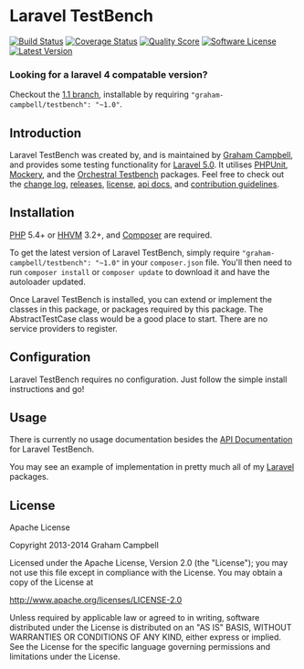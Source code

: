 Laravel TestBench
=================


[![Build Status](https://img.shields.io/travis/GrahamCampbell/Laravel-TestBench/master.svg?style=flat-square)](https://travis-ci.org/GrahamCampbell/Laravel-TestBench)
[![Coverage Status](https://img.shields.io/scrutinizer/coverage/g/GrahamCampbell/Laravel-TestBench.svg?style=flat-square)](https://scrutinizer-ci.com/g/GrahamCampbell/Laravel-TestBench/code-structure)
[![Quality Score](https://img.shields.io/scrutinizer/g/GrahamCampbell/Laravel-TestBench.svg?style=flat-square)](https://scrutinizer-ci.com/g/GrahamCampbell/Laravel-TestBench)
[![Software License](https://img.shields.io/badge/license-Apache%202.0-brightgreen.svg?style=flat-square)](LICENSE.md)
[![Latest Version](https://img.shields.io/github/release/GrahamCampbell/Laravel-TestBench.svg?style=flat-square)](https://github.com/GrahamCampbell/Laravel-TestBench/releases)


### Looking for a laravel 4 compatable version?

Checkout the [1.1 branch](https://github.com/GrahamCampbell/Laravel-TestBench/tree/1.1), installable by requiring `"graham-campbell/testbench": "~1.0"`.


## Introduction

Laravel TestBench was created by, and is maintained by [Graham Campbell](https://github.com/GrahamCampbell), and provides some testing functionality for [Laravel 5.0](http://laravel.com). It utilises [PHPUnit](https://github.com/sebastianbergmann/phpunit), [Mockery](https://github.com/padraic/mockery), and the [Orchestral Testbench](https://github.com/orchestral/testbench) packages. Feel free to check out the [change log](CHANGELOG.md), [releases](https://github.com/GrahamCampbell/Laravel-TestBench/releases), [license](LICENSE.md), [api docs](http://docs.grahamjcampbell.co.uk), and [contribution guidelines](CONTRIBUTING.md).


## Installation

[PHP](https://php.net) 5.4+ or [HHVM](http://hhvm.com) 3.2+, and [Composer](https://getcomposer.org) are required.

To get the latest version of Laravel TestBench, simply require `"graham-campbell/testbench": "~1.0"` in your `composer.json` file. You'll then need to run `composer install` or `composer update` to download it and have the autoloader updated.

Once Laravel TestBench is installed, you can extend or implement the classes in this package, or packages required by this package. The AbstractTestCase class would be a good place to start. There are no service providers to register.


## Configuration

Laravel TestBench requires no configuration. Just follow the simple install instructions and go!


## Usage

There is currently no usage documentation besides the [API Documentation](http://docs.grahamjcampbell.co.uk) for Laravel TestBench.

You may see an example of implementation in pretty much all of my [Laravel](http://laravel.com) packages.


## License

Apache License

Copyright 2013-2014 Graham Campbell

Licensed under the Apache License, Version 2.0 (the "License");
you may not use this file except in compliance with the License.
You may obtain a copy of the License at

 http://www.apache.org/licenses/LICENSE-2.0

Unless required by applicable law or agreed to in writing, software
distributed under the License is distributed on an "AS IS" BASIS,
WITHOUT WARRANTIES OR CONDITIONS OF ANY KIND, either express or implied.
See the License for the specific language governing permissions and
limitations under the License.
